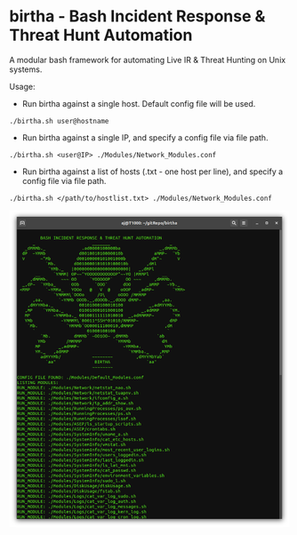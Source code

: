 # birtha - Bash Incident Response & Threat Hunt Automation
A modular bash framework for automating Live IR & Threat Hunting on Unix systems. 


Usage: 

* Run birtha against a single host. Default config file will be used. 
```
./birtha.sh user@hostname
```

* Run birtha against a single IP, and specify a config file via file path. 
```
./birtha.sh <user@IP> ./Modules/Network_Modules.conf
```        
 
 * Run birtha against a list of hosts (.txt - one host per line), and specify a config file via file path. 
```
./birtha.sh </path/to/hostlist.txt> ./Modules/Network_Modules.conf
```        
 
![alt text](https://github.com/ArronJablonowski/birtha/blob/main/birtha.png?raw=true)
